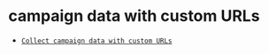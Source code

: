 # campaign data with custom URLs

* [` Collect campaign data with custom URLs `](https://support.google.com/analytics/answer/1033863?hl=en#zippy=%2Cin-this-article)